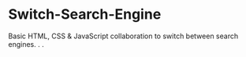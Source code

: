 # Switch-Search-Engine
Basic HTML, CSS & JavaScript collaboration to switch between search engines. . .
